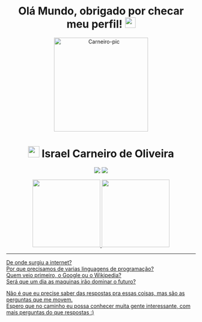 <div>
  <h1 align="center">
    Olá Mundo, obrigado por checar meu perfil!
    <img src="https://media.giphy.com/media/hvRJCLFzcasrR4ia7z/giphy.gif" width="28">
  </h1>
</div>

<div align="center">
  <img alt="Carneiro-pic" height="250" src="https://scontent.fvix3-1.fna.fbcdn.net/v/t39.30808-6/313431697_5313861198722270_3733103562333384239_n.jpg?_nc_cat=110&ccb=1-7&_nc_sid=09cbfe&_nc_eui2=AeE1W41h_XD3CqOhFdhzcnfs4a_R2hnIm9rhr9HaGcib2lfhRLqQnrWVorgEhtMvwDX1-3qJWpiYUxLEkXxtFc4F&_nc_ohc=rNjHl0fQgr0AX9M_RQn&_nc_ht=scontent.fvix3-1.fna&oh=00_AfAfmQ_SEPPFtxyxknXLiyh3d9n69YKvRCwrxp1qJgsjWQ&oe=6368CD82">
  
  <h1 align="center"><img height="30px" src="https://images.emojiterra.com/google/noto-emoji/v2.034/128px/1f40f.png"> Israel Carneiro de Oliveira</h1>
  
  <a href="https://instagram.com/webcarneiro" target="_blank"><img src="https://img.shields.io/badge/-Instagram-%23E4405F?style=for-the-badge&logo=instagram&logoColor=white" target="_blank"></a>
  <a href="https://www.linkedin.com/in/israel-carneiro-de-oliveira-242171240" target="_blank"><img src="https://img.shields.io/badge/-LinkedIn-%230077B5?style=for-the-badge&logo=linkedin&logoColor=white" target="_blank"></a>
</div>

<link href="style.css" rel="stylesheet">
<div align="center">
  <a href="https://github.com/Israel-Carneiro">
  <img height="180em" src="https://github-readme-stats.vercel.app/api?username=Israel-Carneiro&count_private=true&theme=github_dark&show_icons=true&border_radius=37&card_width=400"/>
  <img height="180em" src="https://github-readme-stats.vercel.app/api/top-langs/?username=Israel-Carneiro&layout=compact&theme=github_dark&border_radius=27&card_width=240"/>
</div>

***

<div>
  <p>De onde surgiu a internet?<br>
  Por que precisamos de varias linguagens de programação?<br>
  Quem veio primeiro, o Google ou o Wikipedia?<br>
  Será que um dia as maquinas irão dominar o futuro?<br>

  Não é que eu precise saber das respostas pra essas coisas, mas são as perguntas que me movem.<br>
  Espero que no caminho eu possa conhecer muita gente interessante, com mais perguntas do que respostas :)
</div>
